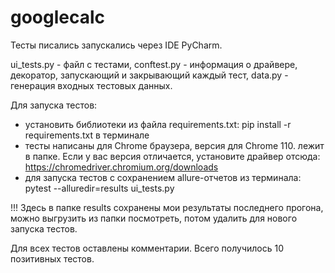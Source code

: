 # googlecalc
Тесты писались запускались через IDE PyCharm. 

ui_tests.py - файл с тестами, conftest.py - информация о драйвере, декоратор, запускающий и закрывающий каждый тест, data.py - генерация входных тестовых данных.

Для запуска тестов:
- установить библиотеки из файла requirements.txt: pip install -r requirements.txt в терминале
- тесты написаны для Chrome браузера, версия для Chrome 110. лежит в папке. Если у вас версия отличается, установите драйвер отсюда: https://chromedriver.chromium.org/downloads
- для запуска тестов с сохранением allure-отчетов из терминала: pytest --alluredir=results ui_tests.py

!!! Здесь в папке results сохранены мои результаты последнего прогона, можно выгрузить из папки посмотреть, потом удалить для нового запуска тестов.

Для всех тестов оставлены комментарии. Всего получилось 10 позитивных тестов.
